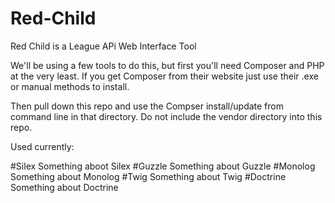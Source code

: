 # Red-Child
Red Child is a League APi Web Interface Tool

We'll be using a few tools to do this, but first you'll need Composer and PHP at the very least. If you get Composer from their website just use their .exe or manual methods to install.

Then pull down this repo and use the Compser install/update from command line in that directory. Do not include the vendor directory into this repo.

Used currently:

#Silex
Something aboot Silex
#Guzzle
Something about Guzzle
#Monolog
Something about Monolog
#Twig
Something about Twig
#Doctrine
Something about Doctrine
